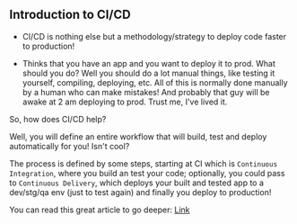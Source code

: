 ## Introduction to CI/CD

- CI/CD is nothing else but a methodology/strategy to deploy code faster to production!

- Thinks that you have an app and you want to deploy it to prod. What should you do? Well you should do a lot manual things, like testing it yourself, compiling, deploying, etc. All of this is normally done manually by a human who can make mistakes! And probably that guy will be awake at 2 am deploying to prod. Trust me, I've lived it.

So, how does CI/CD help?

Well, you will define an entire workflow that will build, test and deploy automatically for you! Isn't cool?

The process is defined by some steps, starting at CI which is ```Continuous Integration```, where you build an test your code; optionally, you could pass to ```Continuous Delivery```, which deploys your built and tested app to a dev/stg/qa env (just to test again) and finally you deploy to production!

You can read this great article to go deeper: [Link](https://www.infoworld.com/article/3271126/what-is-cicd-continuous-integration-and-continuous-delivery-explained.html)